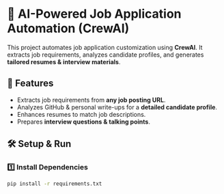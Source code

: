# 🤖 AI-Powered Job Application Automation (CrewAI)

This project automates job application customization using **CrewAI**. It extracts job requirements, analyzes candidate profiles, and generates **tailored resumes & interview materials**.

## 🚀 Features
- Extracts job requirements from **any job posting URL**.
- Analyzes GitHub & personal write-ups for a **detailed candidate profile**.
- Enhances resumes to match job descriptions.
- Prepares **interview questions & talking points**.

## 🛠️ Setup & Run
### 1️⃣ Install Dependencies
```sh
pip install -r requirements.txt
